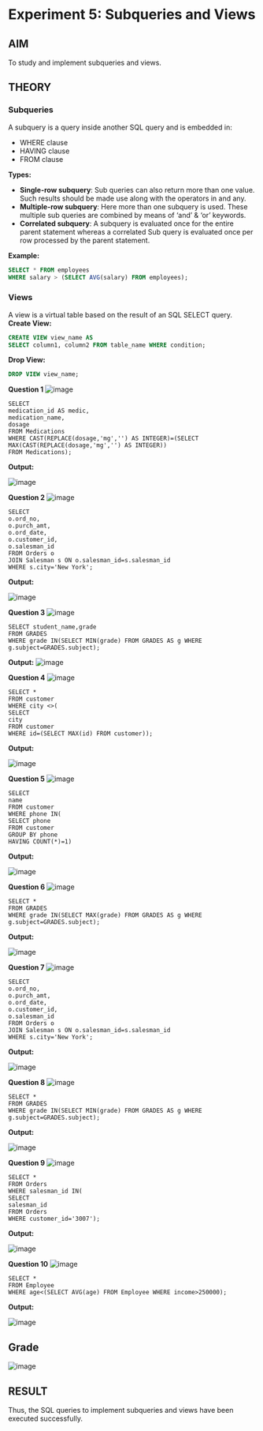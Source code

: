 # Experiment 5: Subqueries and Views

## AIM
To study and implement subqueries and views.

## THEORY

### Subqueries
A subquery is a query inside another SQL query and is embedded in:
- WHERE clause
- HAVING clause
- FROM clause

**Types:**
- **Single-row subquery**:
  Sub queries can also return more than one value. Such results should be made use along with the operators in and any.
- **Multiple-row subquery**:
  Here more than one subquery is used. These multiple sub queries are combined by means of ‘and’ & ‘or’ keywords.
- **Correlated subquery**:
  A subquery is evaluated once for the entire parent statement whereas a correlated Sub query is evaluated once per row processed by the parent statement.

**Example:**
```sql
SELECT * FROM employees
WHERE salary > (SELECT AVG(salary) FROM employees);
```
### Views
A view is a virtual table based on the result of an SQL SELECT query.
**Create View:**
```sql
CREATE VIEW view_name AS
SELECT column1, column2 FROM table_name WHERE condition;
```
**Drop View:**
```sql
DROP VIEW view_name;
```

**Question 1**
![image](https://github.com/user-attachments/assets/0b7d4bc5-4267-4e32-84e1-5ba05efc74da)
```
SELECT 
medication_id AS medic,
medication_name,
dosage
FROM Medications
WHERE CAST(REPLACE(dosage,'mg','') AS INTEGER)=(SELECT MAX(CAST(REPLACE(dosage,'mg','') AS INTEGER))
FROM Medications);
```

**Output:**

![image](https://github.com/user-attachments/assets/276af843-503c-41ec-9ecd-1b596e8ffb14)


**Question 2**
![image](https://github.com/user-attachments/assets/33e5abd1-f8c9-4f35-a3a4-7f793025ea64)
```
SELECT
o.ord_no,
o.purch_amt,
o.ord_date,
o.customer_id,
o.salesman_id
FROM Orders o
JOIN Salesman s ON o.salesman_id=s.salesman_id
WHERE s.city='New York';
```

**Output:**

![image](https://github.com/user-attachments/assets/1ec856e4-5540-4739-98ff-2f548b19b02d)


**Question 3**
![image](https://github.com/user-attachments/assets/7535af8d-0978-4e66-91b8-4b75986c4bfe)
```
SELECT student_name,grade
FROM GRADES
WHERE grade IN(SELECT MIN(grade) FROM GRADES AS g WHERE g.subject=GRADES.subject);
```

**Output:**
![image](https://github.com/user-attachments/assets/7dbcc7b1-0b33-47a6-8563-089de4e5b00b)


**Question 4**
![image](https://github.com/user-attachments/assets/05c2069d-515c-46d9-8c78-18970780d735)
```
SELECT *
FROM customer
WHERE city <>(
SELECT
city
FROM customer
WHERE id=(SELECT MAX(id) FROM customer));
```

**Output:**

![image](https://github.com/user-attachments/assets/c0588e3a-1286-4799-8ab7-3d1066686984)


**Question 5**
![image](https://github.com/user-attachments/assets/813cfee7-6d81-402c-bc8c-21e3e968fe82)
```
SELECT 
name
FROM customer
WHERE phone IN(
SELECT phone
FROM customer
GROUP BY phone
HAVING COUNT(*)=1)
```

**Output:**

![image](https://github.com/user-attachments/assets/b41e7794-0380-4a6f-891a-ff3cd92eb0d4)


**Question 6**
![image](https://github.com/user-attachments/assets/e44e1374-3703-4cac-8e9e-617aa202c87e)
```
SELECT *
FROM GRADES
WHERE grade IN(SELECT MAX(grade) FROM GRADES AS g WHERE g.subject=GRADES.subject);
```

**Output:**

![image](https://github.com/user-attachments/assets/772c32cb-595a-4ae5-aa3c-a9245beb8508)


**Question 7**
![image](https://github.com/user-attachments/assets/856cd8df-d03c-4585-8f74-8a4feec68580)
```
SELECT
o.ord_no,
o.purch_amt,
o.ord_date,
o.customer_id,
o.salesman_id
FROM Orders o
JOIN Salesman s ON o.salesman_id=s.salesman_id
WHERE s.city='New York';
```
**Output:**

![image](https://github.com/user-attachments/assets/9b9dcf74-5829-4f6e-b456-efa304b02b11)


**Question 8**
![image](https://github.com/user-attachments/assets/7037ac3a-452e-4196-9a04-a9a29a3338f2)
```
SELECT *
FROM GRADES
WHERE grade IN(SELECT MIN(grade) FROM GRADES AS g WHERE g.subject=GRADES.subject);
```

**Output:**

![image](https://github.com/user-attachments/assets/ce1519b7-e332-47fd-a1ec-7700fb7de7de)

**Question 9**
![image](https://github.com/user-attachments/assets/f4b3586c-34bf-4011-95b1-3c96e1639419)
```
SELECT * 
FROM Orders
WHERE salesman_id IN(
SELECT
salesman_id
FROM Orders
WHERE customer_id='3007');
```
**Output:**

![image](https://github.com/user-attachments/assets/9073df1f-6da0-4ef6-ab99-445fcef6560e)


**Question 10**
![image](https://github.com/user-attachments/assets/62e74690-f05a-4e68-9b91-36029ca4a54b)
```
SELECT *
FROM Employee
WHERE age<(SELECT AVG(age) FROM Employee WHERE income>250000);
```

**Output:**

![image](https://github.com/user-attachments/assets/64a2d4f3-bd73-49a8-95d3-726796e976bf)

## Grade
![image](https://github.com/user-attachments/assets/bd837bbe-5dba-4758-ba1b-e40078491a5a)



## RESULT
Thus, the SQL queries to implement subqueries and views have been executed successfully.
